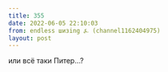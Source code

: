 ```yaml
---
title: 355
date: 2022-06-05 22:10:03
from: endless шизing ⍼ (channel1162404975)
layout: post
---
```


или всё таки Питер...?
